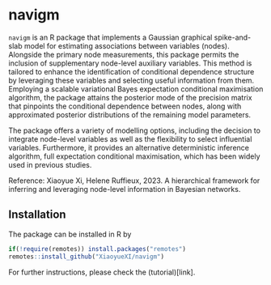 
# navigm

`navigm` is an R package that implements a Gaussian graphical
spike-and-slab model for estimating associations between variables
(nodes). Alongside the primary node measurements, this package permits
the inclusion of supplementary node-level auxiliary variables. This
method is tailored to enhance the identification of conditional
dependence structure by leveraging these variables and selecting useful
information from them. Employing a scalable variational Bayes
expectation conditional maximisation algorithm, the package attains the
posterior mode of the precision matrix that pinpoints the conditional
dependence between nodes, along with approximated posterior
distributions of the remaining model parameters.

The package offers a variety of modelling options, including the
decision to integrate node-level variables as well as the flexibility to
select influential variables. Furthermore, it provides an alternative
deterministic inference algorithm, full expectation conditional
maximisation, which has been widely used in previous studies.

Reference: Xiaoyue Xi, Helene Ruffieux, 2023. A hierarchical framework
for inferring and leveraging node-level information in Bayesian
networks.

## Installation

The package can be installed in R by

``` r
if(!require(remotes)) install.packages("remotes")
remotes::install_github("XiaoyueXI/navigm")
```

For further instructions, please check the (tutorial)\[link\].

